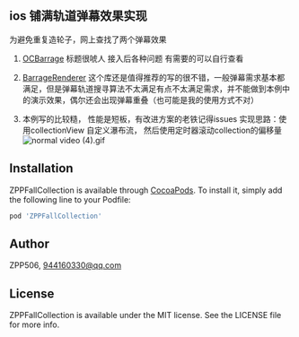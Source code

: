 ## ios 铺满轨道弹幕效果实现 
为避免重复造轮子，网上查找了两个弹幕效果

1. [OCBarrage](https://github.com/ZPP506/OCBarrage) 标题很唬人 接入后各种问题 有需要的可以自行查看

2. [BarrageRenderer](https://github.com/unash/BarrageRenderer) 这个库还是值得推荐的写的很不错，一般弹幕需求基本都满足，但是弹幕轨道搜寻算法不太满足有点不太满足需求，并不能做到本例中的演示效果，偶尔还会出现弹幕重叠（也可能是我的使用方式不对）

3. 本例写的比较糙， 性能是短板，有改进方案的老铁记得issues
实现思路：使用collectionView 自定义瀑布流， 然后使用定时器滚动collection的偏移量
![normal video (4).gif](https://upload-images.jianshu.io/upload_images/11285123-bba3f7ff91d34d65.gif?imageMogr2/auto-orient/strip)



## Installation

ZPPFallCollection is available through [CocoaPods](https://cocoapods.org). To install
it, simply add the following line to your Podfile:

```ruby
pod 'ZPPFallCollection'
```

## Author

ZPP506, 944160330@qq.com

## License

ZPPFallCollection is available under the MIT license. See the LICENSE file for more info.
